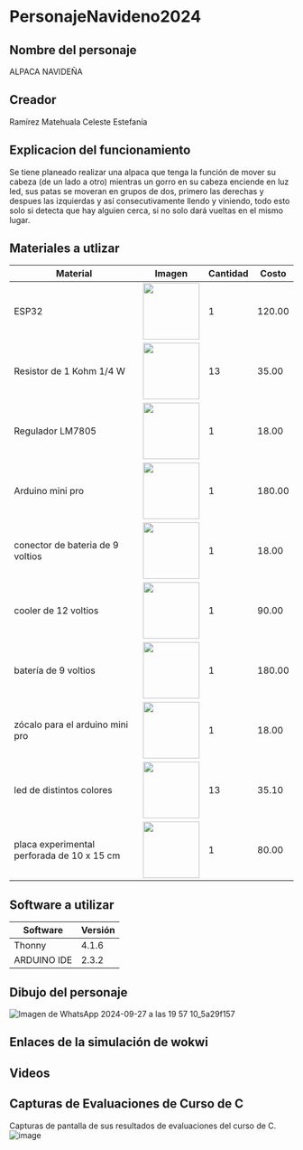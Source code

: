 # PersonajeNavideno2024
## Nombre del personaje
ALPACA NAVIDEÑA
## Creador
Ramírez Matehuala Celeste Estefanía
## Explicacion del funcionamiento
Se tiene planeado realizar una alpaca que tenga la función de mover su cabeza (de un lado a otro) mientras un gorro en su cabeza enciende en luz led, sus patas se moveran en grupos de dos, primero las derechas y despues las izquierdas y así consecutivamente llendo y viniendo, todo esto solo si detecta que hay alguien cerca, si no solo dará vueltas en el mismo lugar.

## Materiales a utlizar
|Material|Imagen|Cantidad|Costo|
|--|--|--|--|
|ESP32|<img src="https://github.com/user-attachments/assets/0d280367-493e-4f7c-a587-36e1f822116b" width="100"/>|1|120.00|
|Resistor de 1 Kohm 1/4 W|<img src="https://github.com/user-attachments/assets/2c2eb495-c37d-4264-a5c6-396aa68bdae7" width="100"> |13|35.00|
|Regulador LM7805|<img src="https://github.com/user-attachments/assets/5ea155d7-1bf7-46c2-a183-263e46a951cb" width="100">|1|18.00|
|Arduino mini pro|<img src="https://github.com/user-attachments/assets/77e99209-2eb6-47ec-8374-66fa2b0cfe48" width="100">|1|180.00|
|conector de bateria de 9 voltios|<img src="https://github.com/user-attachments/assets/dbcfbad2-9e6c-4a78-84cf-46c76efff261" width="100">|1|18.00|
|cooler de 12 voltios|<img src="https://github.com/user-attachments/assets/a130886b-f0f9-48cd-8c81-f0678fe4e19d" width="100">|1|90.00|
| batería de 9 voltios|<img src="https://github.com/user-attachments/assets/3a83f9ce-bcec-495a-91c8-5b055a0cc285" width="100">|1|180.00|
|zócalo para el arduino mini pro|<img src="https://github.com/user-attachments/assets/34d02e93-2955-4c8d-a1f4-c5c33c2c5916" width="100">|1|18.00|
|led de distintos colores|<img src="https://github.com/user-attachments/assets/fc4b364c-0329-47f5-bc17-655cd9a5c234" width="100">|13|35.10|
| placa experimental perforada de 10 x 15 cm|<img src="https://github.com/user-attachments/assets/09808fe7-5c76-4dfd-979e-69fec9cabf32" width="100">|1|80.00|


## Software a utilizar
|Software|Versión|
|--|--|
|Thonny|4.1.6|
|ARDUINO IDE|2.3.2|

## Dibujo del personaje
![Imagen de WhatsApp 2024-09-27 a las 19 57 10_5a29f157](https://github.com/user-attachments/assets/cd022eac-a709-4191-bbca-85d00f392822)


## Enlaces de la simulación de wokwi


## Videos


## Capturas de Evaluaciones de Curso de C
Capturas de pantalla de sus resultados de evaluaciones del curso de C.
![image](https://github.com/user-attachments/assets/569316ab-935b-4616-aa43-59a90bd9f960)

